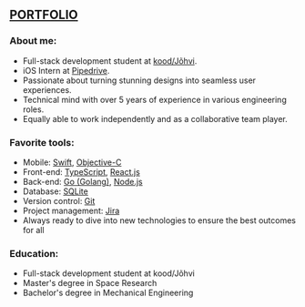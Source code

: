 ## [PORTFOLIO](https://khaletska.github.io/portfolio/)

### About me:
- Full-stack development student at [kood/Jõhvi](https://kood.tech/).
- iOS Intern at [Pipedrive](https://www.pipedrive.com/).
- Passionate about turning stunning designs into seamless user experiences.
- Technical mind with over 5 years of experience in various engineering roles.
- Equally able to work independently and as a collaborative team player. 

### Favorite tools:
- Mobile: [Swift](https://www.swift.org/), [Objective-C](https://developer.apple.com/library/archive/documentation/Cocoa/Conceptual/ProgrammingWithObjectiveC/Introduction/Introduction.html)
- Front-end: [TypeScript](https://www.typescriptlang.org/), [React.js](https://react.dev/)
- Back-end: [Go (Golang)](https://go.dev/), [Node.js](https://nodejs.org/en)
- Database: [SQLite](https://sqlite.org/index.html)
- Version control: [Git](https://git-scm.com/)
- Project management: [Jira](https://jira.atlassian.com/)
- Always ready to dive into new technologies to ensure the best outcomes for all

### Education:
- Full-stack development student at kood/Jõhvi
- Master's degree in Space Research
- Bachelor's degree in Mechanical Engineering

